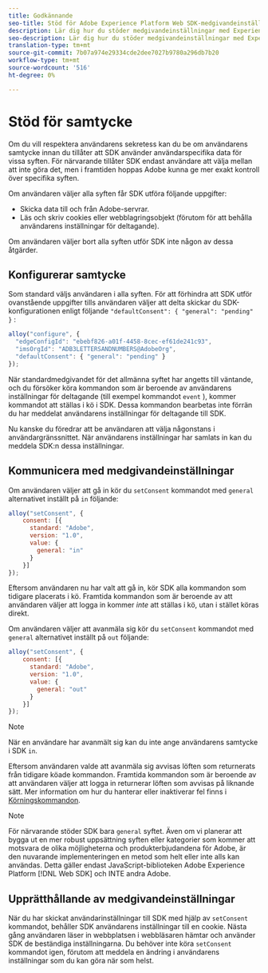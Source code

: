 ```yaml
---
title: Godkännande
seo-title: Stöd för Adobe Experience Platform Web SDK-medgivandeinställning
description: Lär dig hur du stöder medgivandeinställningar med Experience Platform Web SDK
seo-description: Lär dig hur du stöder medgivandeinställningar med Experience Platform Web SDK
translation-type: tm+mt
source-git-commit: 7b07a974e29334cde2dee7027b9780a296db7b20
workflow-type: tm+mt
source-wordcount: '516'
ht-degree: 0%

---
```



# Stöd för samtycke

Om du vill respektera användarens sekretess kan du be om användarens samtycke innan du tillåter att SDK använder användarspecifika data för vissa syften. För närvarande tillåter SDK endast användare att välja mellan att inte göra det, men i framtiden hoppas Adobe kunna ge mer exakt kontroll över specifika syften.

Om användaren väljer alla syften får SDK utföra följande uppgifter:

* Skicka data till och från Adobe-servrar.
* Läs och skriv cookies eller webblagringsobjekt (förutom för att behålla användarens inställningar för deltagande).

Om användaren väljer bort alla syften utför SDK inte någon av dessa åtgärder.

## Konfigurerar samtycke

Som standard väljs användaren i alla syften. För att förhindra att SDK utför ovanstående uppgifter tills användaren väljer att delta skickar du SDK-konfigurationen enligt följande `"defaultConsent": { "general": "pending" }` :

```javascript
alloy("configure", {
  "edgeConfigId": "ebebf826-a01f-4458-8cec-ef61de241c93",
  "imsOrgId": "ADB3LETTERSANDNUMBERS@AdobeOrg",
  "defaultConsent": { "general": "pending" }
});
```

När standardmedgivandet för det allmänna syftet har angetts till väntande, och du försöker köra kommandon som är beroende av användarens inställningar för deltagande (till exempel kommandot `event` ), kommer kommandot att ställas i kö i SDK. Dessa kommandon bearbetas inte förrän du har meddelat användarens inställningar för deltagande till SDK.

Nu kanske du föredrar att be användaren att välja någonstans i användargränssnittet. När användarens inställningar har samlats in kan du meddela SDK:n dessa inställningar.

## Kommunicera med medgivandeinställningar

Om användaren väljer att gå in kör du `setConsent` kommandot med `general` alternativet inställt på `in` följande:

```javascript
alloy("setConsent", {
    consent: [{ 
      standard: "Adobe",
      version: "1.0",
      value: { 
        general: "in" 
      }
    }]
});
```

Eftersom användaren nu har valt att gå in, kör SDK alla kommandon som tidigare placerats i kö. Framtida kommandon som är beroende av att användaren väljer att logga in kommer _inte_ att ställas i kö, utan i stället köras direkt.

Om användaren väljer att avanmäla sig kör du `setConsent` kommandot med `general` alternativet inställt på `out` följande:

```javascript
alloy("setConsent", {
    consent: [{ 
      standard: "Adobe",
      version: "1.0",
      value: { 
        general: "out" 
      }
    }]
});
```

>[!NOTE]
>
>När en användare har avanmält sig kan du inte ange användarens samtycke i SDK `in`.

Eftersom användaren valde att avanmäla sig avvisas löften som returnerats från tidigare köade kommandon. Framtida kommandon som är beroende av att användaren väljer att logga in returnerar löften som avvisas på liknande sätt. Mer information om hur du hanterar eller inaktiverar fel finns i [Körningskommandon](executing-commands.md).

>[!NOTE]
>
>För närvarande stöder SDK bara `general` syftet. Även om vi planerar att bygga ut en mer robust uppsättning syften eller kategorier som kommer att motsvara de olika möjligheterna och produkterbjudandena för Adobe, är den nuvarande implementeringen en metod som helt eller inte alls kan användas.  Detta gäller endast JavaScript-biblioteken Adobe Experience Platform [!DNL Web SDK] och INTE andra Adobe.

## Upprätthållande av medgivandeinställningar

När du har skickat användarinställningar till SDK med hjälp av `setConsent` kommandot, behåller SDK användarens inställningar till en cookie. Nästa gång användaren läser in webbplatsen i webbläsaren hämtar och använder SDK de beständiga inställningarna. Du behöver inte köra `setConsent` kommandot igen, förutom att meddela en ändring i användarens inställningar som du kan göra när som helst.